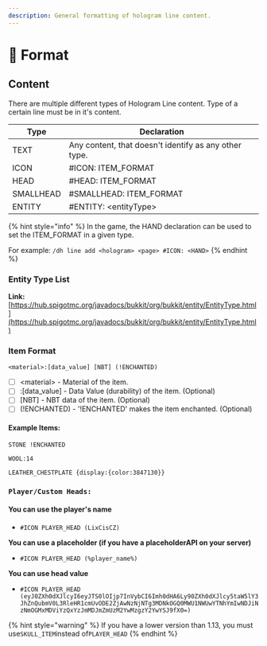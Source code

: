 ```yaml
---
description: General formatting of hologram line content.
---
```


# 📃 Format

## Content

There are multiple different types of Hologram Line content. Type of a certain line must be in it's content.

| Type      | Declaration                                           |
| --------- | ----------------------------------------------------- |
| TEXT      | Any content, that doesn't identify as any other type. |
| ICON      | #ICON: ITEM\_FORMAT                                   |
| HEAD      | #HEAD: ITEM\_FORMAT                                   |
| SMALLHEAD | #SMALLHEAD: ITEM\_FORMAT                              |
| ENTITY    | #ENTITY: \<entityType>                                |

{% hint style="info" %}
In the game, the HAND declaration can be used to set the ITEM\_FORMAT in a given type.&#x20;

For example: `/dh line add <hologram> <page> #ICON: <HAND>`
{% endhint %}

### Entity Type List

**Link:** [https://hub.spigotmc.org/javadocs/bukkit/org/bukkit/entity/EntityType.html](https://hub.spigotmc.org/javadocs/bukkit/org/bukkit/entity/EntityType.html)

### Item Format

`<material>:[data_value] [NBT] (!ENCHANTED)`

* [ ] \<material> - Material of the item.
* [ ] :\[data\_value] - Data Value (durability) of the item. (Optional)
* [ ] \[NBT] - NBT data of the item. (Optional)
* [ ] (!ENCHANTED) - '!ENCHANTED' makes the item enchanted. (Optional)

#### Example Items:

`STONE !ENCHANTED`

`WOOL:14`

`LEATHER_CHESTPLATE {display:{color:3847130}}`

### `Player/Custom Heads:`

#### **You can use the player's name**

* `#ICON PLAYER_HEAD (LixCisCZ)`

**You can use a placeholder (if you have a placeholderAPI on your server)**

* `#ICON PLAYER_HEAD (%player_name%)`

**You can use head value**

* `#ICON PLAYER_HEAD (eyJ0ZXh0dXJlcyI6eyJTS0lOIjp7InVybCI6Imh0dHA6Ly90ZXh0dXJlcy5taW5lY3JhZnQubmV0L3RleHR1cmUvODE2ZjAwNzNjNTg3MDNkOGQ0MWU1NWUwYTNhYmIwNDJiNzNmOGMxMDViYzQxYzJmMDJmZmUzM2YwMzgzY2YwYSJ9fX0=)`

{% hint style="warning" %}
If you have a lower version than 1.13, you must use`SKULL_ITEM`instead of`PLAYER_HEAD`
{% endhint %}
